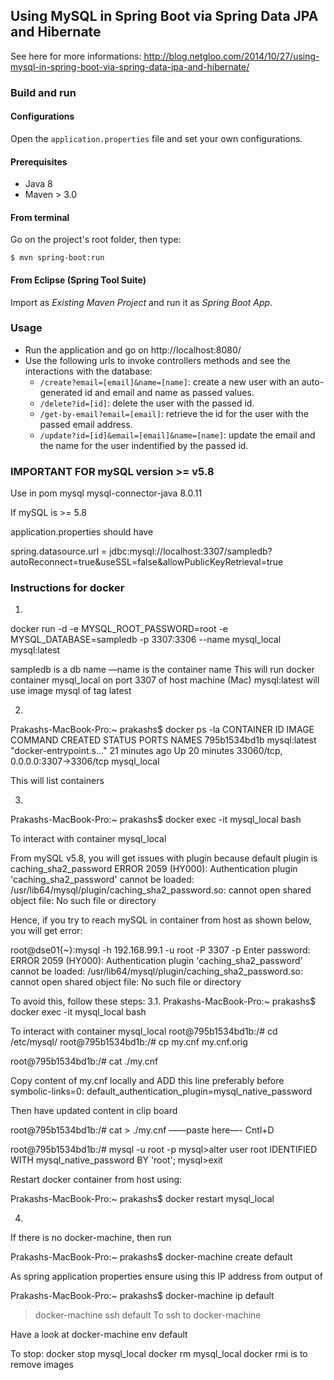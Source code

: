 ## Using MySQL in Spring Boot via Spring Data JPA and Hibernate

See here for more informations:
http://blog.netgloo.com/2014/10/27/using-mysql-in-spring-boot-via-spring-data-jpa-and-hibernate/

### Build and run

#### Configurations

Open the `application.properties` file and set your own configurations.

#### Prerequisites

- Java 8
- Maven > 3.0

#### From terminal

Go on the project's root folder, then type:

    $ mvn spring-boot:run

#### From Eclipse (Spring Tool Suite)

Import as *Existing Maven Project* and run it as *Spring Boot App*.


### Usage

- Run the application and go on http://localhost:8080/
- Use the following urls to invoke controllers methods and see the interactions
  with the database:
    * `/create?email=[email]&name=[name]`: create a new user with an auto-generated id and email and name as passed values.
    * `/delete?id=[id]`: delete the user with the passed id.
    * `/get-by-email?email=[email]`: retrieve the id for the user with the passed email address.
    * `/update?id=[id]&email=[email]&name=[name]`: update the email and the name for the user indentified by the passed id.

### IMPORTANT FOR mySQL version >= v5.8

Use in pom
<dependency>
           <groupId>mysql</groupId>
           <artifactId>mysql-connector-java</artifactId>
           <version>8.0.11</version>
    </dependency>

If mySQL is >= 5.8

application.properties should have

spring.datasource.url = jdbc:mysql://localhost:3307/sampledb?autoReconnect=true&useSSL=false&allowPublicKeyRetrieval=true

### Instructions for docker

1.
docker run -d -e MYSQL_ROOT_PASSWORD=root -e MYSQL_DATABASE=sampledb -p 3307:3306 --name mysql_local mysql:latest

sampledb is a db name
—name is the container name
This will run docker container mysql_local on port 3307 of host machine (Mac)
mysql:latest will use image mysql of tag latest

2.
Prakashs-MacBook-Pro:~ prakashs$ docker ps -la
CONTAINER ID        IMAGE               COMMAND                  CREATED             STATUS              PORTS                               NAMES
795b1534bd1b        mysql:latest        "docker-entrypoint.s…"   21 minutes ago      Up 20 minutes       33060/tcp, 0.0.0.0:3307->3306/tcp   mysql_local

This will list containers

3.
Prakashs-MacBook-Pro:~ prakashs$ docker exec -it mysql_local bash

To interact with container mysql_local

From mySQL v5.8, you will get issues with plugin because default plugin is  caching_sha2_password
ERROR 2059 (HY000): Authentication plugin 'caching_sha2_password' cannot be loaded: /usr/lib64/mysql/plugin/caching_sha2_password.so: cannot open shared object file: No such file or directory

Hence, if you try to reach mySQL in container from host as shown below, you will get error:

root@dse01{~}:mysql -h 192.168.99.1 -u root -P 3307 -p
Enter password:
ERROR 2059 (HY000): Authentication plugin 'caching_sha2_password' cannot be loaded: /usr/lib64/mysql/plugin/caching_sha2_password.so: cannot open shared object file: No such file or directory

To avoid this, follow these steps:
3.1.
Prakashs-MacBook-Pro:~ prakashs$ docker exec -it mysql_local bash

To interact with container mysql_local
root@795b1534bd1b:/# cd /etc/mysql/
root@795b1534bd1b:/# cp my.cnf my.cnf.orig

root@795b1534bd1b:/# cat ./my.cnf

Copy content of my.cnf locally and ADD this line preferably before symbolic-links=0:
default_authentication_plugin=mysql_native_password

Then have updated content in clip board

root@795b1534bd1b:/# cat > ./my.cnf
——paste here—-
Cntl+D


root@795b1534bd1b:/# mysql -u root -p
mysql>alter user root IDENTIFIED WITH mysql_native_password BY 'root';
mysql>exit

Restart docker container from host using:

Prakashs-MacBook-Pro:~ prakashs$ docker restart mysql_local


4.
If there is no docker-machine, then run

Prakashs-MacBook-Pro:~ prakashs$ docker-machine create default

As spring application properties ensure using this IP address from output of

Prakashs-MacBook-Pro:~ prakashs$ docker-machine ip default

>docker-machine ssh default
To ssh to docker-machine

Have a look at
docker-machine env default

To stop:
docker stop mysql_local
docker rm mysql_local
docker rmi is to remove images
